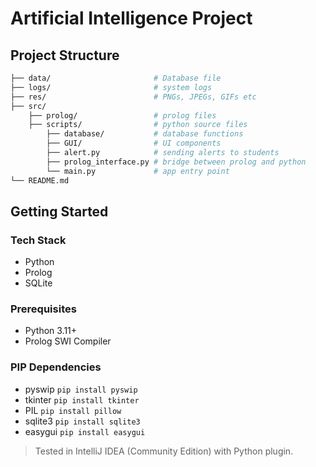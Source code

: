 # Artificial Intelligence Project

## Project Structure
```bash
├── data/                       # Database file
├── logs/                       # system logs
├── res/                        # PNGs, JPEGs, GIFs etc
├── src/                        
    ├── prolog/                 # prolog files
    ├── scripts/                # python source files
        ├── database/           # database functions
        ├── GUI/                # UI components
        ├── alert.py            # sending alerts to students
        ├── prolog_interface.py # bridge between prolog and python
        └── main.py             # app entry point
└── README.md
```

## Getting Started

### Tech Stack
- Python
- Prolog
- SQLite

### Prerequisites
- Python 3.11+
- Prolog SWI Compiler

### PIP Dependencies
- pyswip `pip install pyswip`
- tkinter `pip install tkinter`
- PIL `pip install pillow`
- sqlite3 `pip install sqlite3`
- easygui `pip install easygui`

> Tested in IntelliJ IDEA (Community Edition) with Python plugin.
